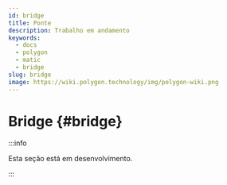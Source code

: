 ```yaml
---
id: bridge
title: Ponte
description: Trabalho em andamento
keywords:
  - docs
  - polygon
  - matic
  - bridge
slug: bridge
image: https://wiki.polygon.technology/img/polygon-wiki.png
---
```


# Bridge {#bridge}

:::info

Esta seção está em desenvolvimento.

:::